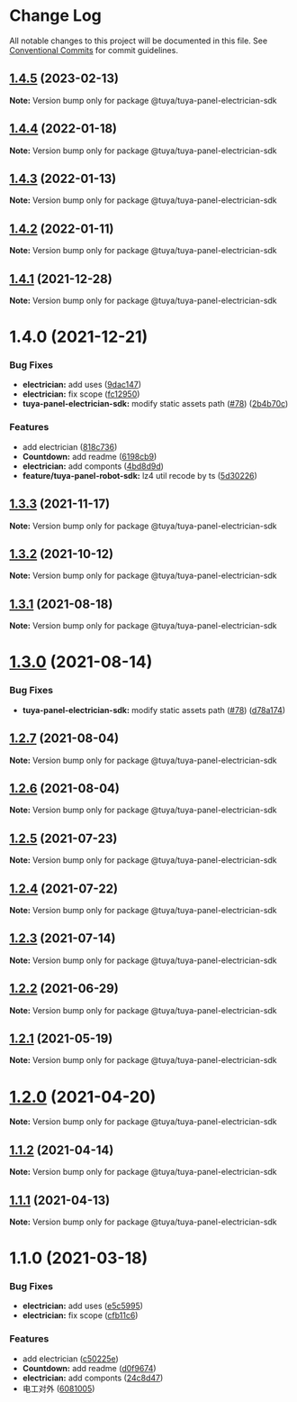 # Change Log

All notable changes to this project will be documented in this file.
See [Conventional Commits](https://conventionalcommits.org) for commit guidelines.

## [1.4.5](https://github.com/tuya/tuya-panel-sdk/compare/@tuya/tuya-panel-electrician-sdk@1.4.4...@tuya/tuya-panel-electrician-sdk@1.4.5) (2023-02-13)

**Note:** Version bump only for package @tuya/tuya-panel-electrician-sdk





## [1.4.4](https://github.com/tuya/tuya-panel-sdk/compare/@tuya/tuya-panel-electrician-sdk@1.4.3...@tuya/tuya-panel-electrician-sdk@1.4.4) (2022-01-18)

**Note:** Version bump only for package @tuya/tuya-panel-electrician-sdk





## [1.4.3](https://github.com/tuya/tuya-panel-sdk/compare/@tuya/tuya-panel-electrician-sdk@1.4.2...@tuya/tuya-panel-electrician-sdk@1.4.3) (2022-01-13)

**Note:** Version bump only for package @tuya/tuya-panel-electrician-sdk





## [1.4.2](https://github.com/tuya/tuya-panel-sdk/compare/@tuya/tuya-panel-electrician-sdk@1.4.1...@tuya/tuya-panel-electrician-sdk@1.4.2) (2022-01-11)

**Note:** Version bump only for package @tuya/tuya-panel-electrician-sdk





## [1.4.1](https://github.com/tuya/tuya-panel-sdk/compare/@tuya/tuya-panel-electrician-sdk@1.4.0...@tuya/tuya-panel-electrician-sdk@1.4.1) (2021-12-28)

**Note:** Version bump only for package @tuya/tuya-panel-electrician-sdk





# 1.4.0 (2021-12-21)


### Bug Fixes

* **electrician:** add uses ([9dac147](https://github.com/tuya/tuya-panel-sdk/commit/9dac14777242b37e8cc5743320490c57788a21f4))
* **electrician:** fix scope ([fc12950](https://github.com/tuya/tuya-panel-sdk/commit/fc12950d97169a38a378cae4761ee4a25f0fda72))
* **tuya-panel-electrician-sdk:** modify static assets path ([#78](https://github.com/tuya/tuya-panel-sdk/issues/78)) ([2b4b70c](https://github.com/tuya/tuya-panel-sdk/commit/2b4b70ca2a5a78cc6d99ba4b5d257b2e092b8f70))


### Features

* add electrician ([818c736](https://github.com/tuya/tuya-panel-sdk/commit/818c736e0592f91a562bd7ea75fac9412319a9bb))
* **Countdown:** add readme ([6198cb9](https://github.com/tuya/tuya-panel-sdk/commit/6198cb901eeaf407ebeb978ffa2c7a01282aeed4))
* **electrician:** add componts ([4bd8d9d](https://github.com/tuya/tuya-panel-sdk/commit/4bd8d9d170881e608ea109a0ee34dd7aa014e4e0))
* **feature/tuya-panel-robot-sdk:** lz4 util recode by ts ([5d30226](https://github.com/tuya/tuya-panel-sdk/commit/5d302268889f8fcc7b3fa82bd6db71f2365dc029))





## [1.3.3](https://github.com/tuya/tuya-panel-sdk/compare/@tuya/tuya-panel-electrician-sdk@1.3.2...@tuya/tuya-panel-electrician-sdk@1.3.3) (2021-11-17)

**Note:** Version bump only for package @tuya/tuya-panel-electrician-sdk





## [1.3.2](https://github.com/tuya/tuya-panel-sdk/compare/@tuya/tuya-panel-electrician-sdk@1.3.1...@tuya/tuya-panel-electrician-sdk@1.3.2) (2021-10-12)

**Note:** Version bump only for package @tuya/tuya-panel-electrician-sdk





## [1.3.1](https://github.com/tuya/tuya-panel-sdk/compare/@tuya/tuya-panel-electrician-sdk@1.3.0...@tuya/tuya-panel-electrician-sdk@1.3.1) (2021-08-18)

**Note:** Version bump only for package @tuya/tuya-panel-electrician-sdk





# [1.3.0](https://github.com/tuya/tuya-panel-sdk/compare/@tuya/tuya-panel-electrician-sdk@1.2.7...@tuya/tuya-panel-electrician-sdk@1.3.0) (2021-08-14)


### Bug Fixes

* **tuya-panel-electrician-sdk:** modify static assets path ([#78](https://github.com/tuya/tuya-panel-sdk/issues/78)) ([d78a174](https://github.com/tuya/tuya-panel-sdk/commit/d78a1749966e7e7348fcc8614a7c15ff4954e76f))





## [1.2.7](https://github.com/tuya/tuya-panel-sdk/compare/@tuya/tuya-panel-electrician-sdk@1.2.6...@tuya/tuya-panel-electrician-sdk@1.2.7) (2021-08-04)

**Note:** Version bump only for package @tuya/tuya-panel-electrician-sdk





## [1.2.6](https://github.com/tuya/tuya-panel-sdk/compare/@tuya/tuya-panel-electrician-sdk@1.2.5...@tuya/tuya-panel-electrician-sdk@1.2.6) (2021-08-04)

**Note:** Version bump only for package @tuya/tuya-panel-electrician-sdk





## [1.2.5](https://github.com/tuya/tuya-panel-sdk/compare/@tuya/tuya-panel-electrician-sdk@1.2.4...@tuya/tuya-panel-electrician-sdk@1.2.5) (2021-07-23)

**Note:** Version bump only for package @tuya/tuya-panel-electrician-sdk





## [1.2.4](https://github.com/tuya/tuya-panel-sdk/compare/@tuya/tuya-panel-electrician-sdk@1.2.3...@tuya/tuya-panel-electrician-sdk@1.2.4) (2021-07-22)

**Note:** Version bump only for package @tuya/tuya-panel-electrician-sdk





## [1.2.3](https://github.com/tuya/tuya-panel-sdk/compare/@tuya/tuya-panel-electrician-sdk@1.1.2...@tuya/tuya-panel-electrician-sdk@1.2.3) (2021-07-14)

**Note:** Version bump only for package @tuya/tuya-panel-electrician-sdk





## [1.2.2](https://github.com/tuya/tuya-panel-sdk/compare/@tuya/tuya-panel-electrician-sdk@1.2.1...@tuya/tuya-panel-electrician-sdk@1.2.2) (2021-06-29)

**Note:** Version bump only for package @tuya/tuya-panel-electrician-sdk





## [1.2.1](https://github.com/tuya/tuya-panel-sdk/compare/@tuya/tuya-panel-electrician-sdk@1.2.0...@tuya/tuya-panel-electrician-sdk@1.2.1) (2021-05-19)

**Note:** Version bump only for package @tuya/tuya-panel-electrician-sdk





# [1.2.0](https://github.com/tuya/tuya-panel-sdk/compare/@tuya/tuya-panel-electrician-sdk@1.1.2...@tuya/tuya-panel-electrician-sdk@1.2.0) (2021-04-20)

**Note:** Version bump only for package @tuya/tuya-panel-electrician-sdk





## [1.1.2](https://github.com/tuya/tuya-panel-sdk/compare/@tuya/tuya-panel-electrician-sdk@1.1.1...@tuya/tuya-panel-electrician-sdk@1.1.2) (2021-04-14)

**Note:** Version bump only for package @tuya/tuya-panel-electrician-sdk





## [1.1.1](https://github.com/tuya/tuya-panel-sdk/compare/@tuya/tuya-panel-electrician-sdk@1.1.0...@tuya/tuya-panel-electrician-sdk@1.1.1) (2021-04-13)

**Note:** Version bump only for package @tuya/tuya-panel-electrician-sdk





# 1.1.0 (2021-03-18)


### Bug Fixes

* **electrician:** add uses ([e5c5995](https://github.com/tuya/tuya-panel-sdk/commit/e5c599572e94fe537a2868bbf3ad954fdf5bd699))
* **electrician:** fix scope ([cfb11c6](https://github.com/tuya/tuya-panel-sdk/commit/cfb11c66d93ae54827e00567297e40cb167647d6))


### Features

* add electrician ([c50225e](https://github.com/tuya/tuya-panel-sdk/commit/c50225e6530a5cda58c1d5d4a6aac2304b15f6ab))
* **Countdown:** add readme ([d0f9674](https://github.com/tuya/tuya-panel-sdk/commit/d0f9674e2c410fa959275d23f4d9b5e58948ac1b))
* **electrician:** add componts ([24c8d47](https://github.com/tuya/tuya-panel-sdk/commit/24c8d47294c4dad394776ccebad8a4df6a5a4b86))
* 电工对外 ([6081005](https://github.com/tuya/tuya-panel-sdk/commit/6081005c6ad3e1fc6209cf172a4721b4f025b132))
